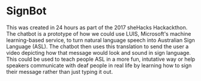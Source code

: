 # SignBot
This was created in 24 hours as part of the 2017 sheHacks Hackackthon. The chatbot is a prototype of how we could use LUIS, Microsoft's machine learning-based service, to turn natural language speech into Australian Sign Language (ASL). The chatbot then uses this translation to send the user a video depicting how that message would look and sound in sign language. This could be used to teach people ASL in a more fun, intutative way or help speakers communicate with deaf people in real life by learning how to sign their message rather than just typing it out. 
